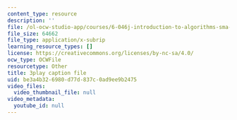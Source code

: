 ```yaml
---
content_type: resource
description: ''
file: /ol-ocw-studio-app/courses/6-046j-introduction-to-algorithms-sma-5503-fall-2005/be3a4b326980d77d837c0ad9ee9b2475_2RxCCEHlEys.srt
file_size: 64662
file_type: application/x-subrip
learning_resource_types: []
license: https://creativecommons.org/licenses/by-nc-sa/4.0/
ocw_type: OCWFile
resourcetype: Other
title: 3play caption file
uid: be3a4b32-6980-d77d-837c-0ad9ee9b2475
video_files:
  video_thumbnail_file: null
video_metadata:
  youtube_id: null
---
```

